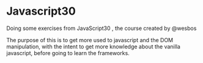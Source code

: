 # Javascript30
Doing some exercises from JavaScript30 , the course created by @wesbos


The purpose of this is to get more used to javascript and the DOM manipulation, with the intent to get more knowledge about the vanilla javascript, before going to learn the frameworks. 
